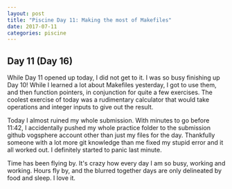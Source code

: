 ```yaml
---
layout: post
title: "Piscine Day 11: Making the most of Makefiles"
date: 2017-07-11
categories: piscine
---
```

## Day 11 (Day 16)
While Day 11 opened up today, I did not get to it. I was so busy finishing up Day 10! While I learned a lot about Makefiles yesterday, I got to use them, and then function pointers, in conjunction for quite a few exercises. The coolest exercise of today was a rudimentary calculator that would take operations and integer inputs to give out the result.

Today I almost ruined my whole submission. With minutes to go before 11:42, I accidentally pushed my whole practice folder to the submission github vogsphere account other than just my files for the day. Thankfully someone with a lot more git knowledge than me fixed my stupid error and it all worked out. I definitely started to panic last minute.

Time has been flying by. It's crazy how every day I am so busy, working and working. Hours fly by, and the blurred together days are only delineated by food and sleep. I love it.